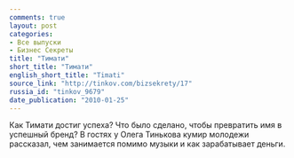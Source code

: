 ```yaml
---
comments: true
layout: post
categories:
- Все выпуски
- Бизнес Секреты
title: "Тимати"
short_title: "Тимати"
english_short_title: "Timati"
source_link: "http://tinkov.com/bizsekrety/17"
russia_id: "tinkov_9679"
date_publication: "2010-01-25"
---
```

Как Тимати достиг успеха? Что было сделано, чтобы превратить имя в успешный бренд? В гостях у Олега Тинькова кумир молодежи рассказал, чем занимается помимо музыки и как зарабатывает деньги.
